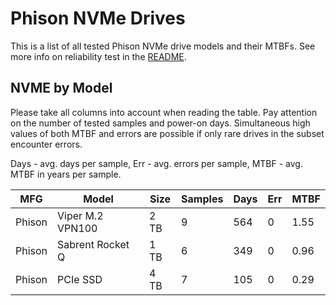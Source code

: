Phison NVMe Drives
==================

This is a list of all tested Phison NVMe drive models and their MTBFs. See more
info on reliability test in the [README](https://github.com/linuxhw/EnterpriseDrive).

NVME by Model
------------

Please take all columns into account when reading the table. Pay attention on the
number of tested samples and power-on days. Simultaneous high values of both MTBF
and errors are possible if only rare drives in the subset encounter errors.

Days - avg. days per sample,
Err  - avg. errors per sample,
MTBF - avg. MTBF in years per sample.

| MFG       | Model              | Size   | Samples | Days  | Err   | MTBF |
|-----------|--------------------|--------|---------|-------|-------|------|
| Phison    | Viper M.2 VPN100   | 2 TB   | 9       | 564   | 0     | 1.55   |
| Phison    | Sabrent Rocket Q   | 1 TB   | 6       | 349   | 0     | 0.96   |
| Phison    | PCIe SSD           | 4 TB   | 7       | 105   | 0     | 0.29   |
